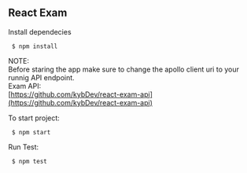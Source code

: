 
## React Exam

Install dependecies
```
 $ npm install
```

NOTE:     
Before staring the app make sure to change the apollo client uri to your runnig API endpoint. <br> 
Exam API:<br> 
[https://github.com/kybDev/react-exam-api](https://github.com/kybDev/react-exam-api)

To start project:
```
 $ npm start
```

Run Test:
```
 $ npm test
```
